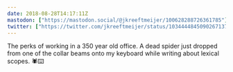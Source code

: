 ```yaml
---
date: 2018-08-28T14:17:11Z
mastodon: ["https://mastodon.social/@jkreeftmeijer/100628288726361785"]
twitter: ["https://twitter.com/jkreeftmeijer/status/1034444845090267137"]
---
```

The perks of working in a 350 year old office. A dead spider just dropped from one of the collar beams onto my keyboard while writing about lexical scopes. 🕷⌨️
